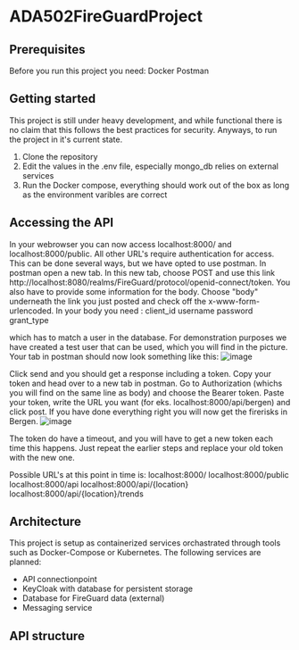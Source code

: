 # ADA502FireGuardProject

## Prerequisites
Before you run this project you need: 
Docker
Postman


## Getting started
This project is still under heavy development, and while functional there is no claim that this follows the best practices for security. Anyways, to run the project in it's current state.
1. Clone the repository
2. Edit the values in the .env file, especially mongo_db relies on external services
3. Run the Docker compose, everything should work out of the box as long as the environment varibles are correct

## Accessing the API
In your webrowser you can now access localhost:8000/ and localhost:8000/public. All other URL's require authentication for access. This can be done several ways, but we have opted to use postman. 
In postman open a new tab. In this new tab, choose POST and use this link http://localhost:8080/realms/FireGuard/protocol/openid-connect/token. You also have to provide some information for the body. Choose "body" underneath the link you just posted and check off the x-www-form-urlencoded. 
In your body you need : 
client_id
username
password
grant_type

which has to match a user in the database. For demonstration purposes we have created a test user that can be used, which you will find in the picture. Your tab in postman should now look something like this: 
![image](https://github.com/user-attachments/assets/1d840207-bdef-4a7c-ad25-f0eb2f7c5759)

Click send and you should get a response including a token. Copy your token and head over to a new tab in postman. Go to Authorization (whichs you will find on the same line as body) and choose the Bearer token. Paste your token, write the URL you want (for eks. localhost:8000/api/bergen) and click post. If you have done everything right you will now get the firerisks in Bergen. 
![image](https://github.com/user-attachments/assets/82079123-d36d-4c9c-a44d-31f6079a0239)


The token do have a timeout, and you will have to get a new token each time this happens. Just repeat the earlier steps and replace your old token with the new one. 

Possible URL's at this point in time is: 
localhost:8000/
localhost:8000/public
localhost:8000/api
localhost:8000/api/{location}
localhost:8000/api/{location}/trends


## Architecture
This project is setup as containerized services orchastrated through tools such as Docker-Compose or Kubernetes. The following services are planned:
- API connectionpoint
- KeyCloak with database for persistent storage
- Database for FireGuard data (external) 
- Messaging service

## API structure

